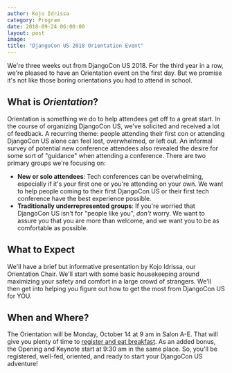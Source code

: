 ```yaml
---
author: Kojo Idrissa
category: Program
date: 2018-09-24 06:00:00
layout: post
image: 
title: "DjangoCon US 2018 Orientation Event"
---
```


We're three weeks out from DjangoCon US 2018. For the third year in a row, we're pleased to have an Orientation event on the first day. But we promise it's not like those boring orientations you had to attend in school.

## What is *Orientation*?
Orientation is something we do to help attendees get off to a great start. In the course of organizing DjangoCon US, we've solicited and received a lot of feedback. A recurring theme: people attending their first con or attending DjangoCon US alone can feel lost, overwhelmed, or left out. An informal survey of potential new conference attendees also revealed the desire for some sort of "guidance" when attending a conference. There are two primary groups we're focusing on:

-  **New or solo attendees**: Tech conferences can be overwhelming, especially if it's your first one or you're attending on your own. We want to help people coming to their first DjangoCon US or their first tech conference have the best experience possible.
-  **Traditionally underrepresented groups**: If you're worried that DjangoCon US isn't for "people like you", *don't* worry. We want to assure you that you are more than welcome, and we want you to be as comfortable as possible.

## What to Expect
We'll have a brief but informative presentation by Kojo Idrissa, our Orientation Chair. We'll start with some basic housekeeping around maximizing your safety and comfort in a large crowd of strangers. We'll then get into helping you figure out how to get the most from DjangoCon US for YOU.

## When and Where?
The Orientation will be Monday, October 14 at 9 am in Salon A-E. That will give you plenty of time to [register and eat breakfast](https://2018.djangocon.us/talks/). As an added bonus, the Opening and Keynote start at 9:30 am in the same place. So, you'll be registered, well-fed, oriented, and ready to start your DjangoCon US adventure!
